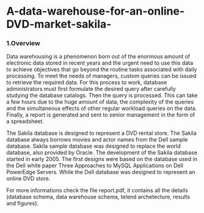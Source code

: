 # A-data-warehouse-for-an-online-DVD-market-sakila-
<h3>1.Overview</h3>
Data warehousing is a phenomenon born out of the enormous amount of electronic data stored in recent years and the urgent need to use this data to achieve objectives that go beyond the routine tasks associated with daily processing. 
To meet the needs of managers, custom queries can be issued to retrieve the required data. For this process to work, database administrators must first formulate the desired query after carefully studying the database catalogs. Then the query is processed. This can take a few hours due to the huge amount of data, the complexity of the queries and the simultaneous effects of other regular workload queries on the data. Finally, a report is generated and sent to senior management in the form of a spreadsheet. 

The Sakila database is designed to represent a DVD rental store. The Sakila database always borrows movies and actor names from the Dell sample database. Sakila sample database was designed to replace the world database, also provided by Oracle. The development of the Sakila database started in early 2005. The first designs were based on the database used in the Dell white paper Three Approaches to MySQL Applications on Dell PowerEdge Servers. While the Dell database was designed to represent an online DVD store.

For more informations check the file report.pdf, it contains all the details (database schema, data warehouse schema, telend archetecture, results and figures).
